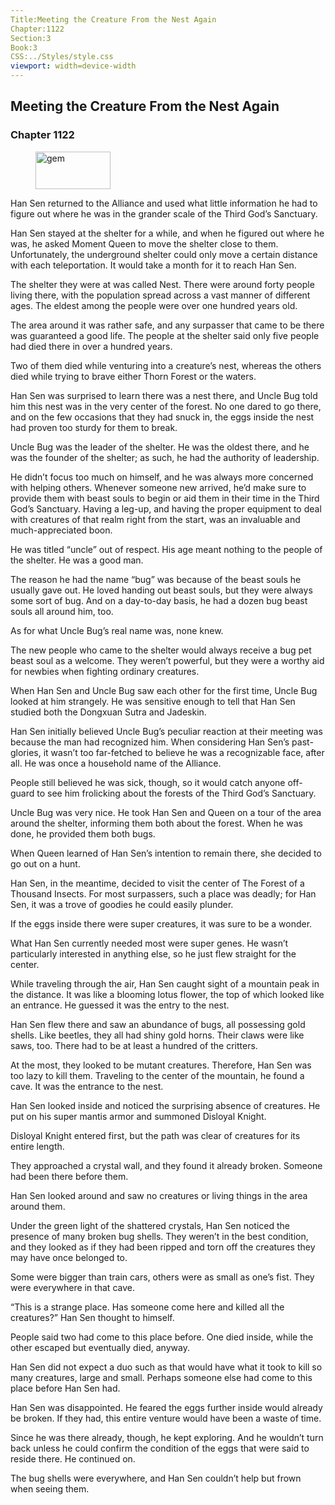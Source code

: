 ```yaml
---
Title:Meeting the Creature From the Nest Again 
Chapter:1122 
Section:3 
Book:3 
CSS:../Styles/style.css 
viewport: width=device-width
---
```

  
## Meeting the Creature From the Nest Again
### Chapter 1122
  
<figure>
	<img src="../Images/gem.gif" alt="gem" id="gem" width="120" height="60" />
</figure>
  

  
Han Sen returned to the Alliance and used what little information he had to figure out where he was in the grander scale of the Third God’s Sanctuary.

Han Sen stayed at the shelter for a while, and when he figured out where he was, he asked Moment Queen to move the shelter close to them. Unfortunately, the underground shelter could only move a certain distance with each teleportation. It would take a month for it to reach Han Sen.

The shelter they were at was called Nest. There were around forty people living there, with the population spread across a vast manner of different ages. The eldest among the people were over one hundred years old.

The area around it was rather safe, and any surpasser that came to be there was guaranteed a good life. The people at the shelter said only five people had died there in over a hundred years.

Two of them died while venturing into a creature’s nest, whereas the others died while trying to brave either Thorn Forest or the waters.

Han Sen was surprised to learn there was a nest there, and Uncle Bug told him this nest was in the very center of the forest. No one dared to go there, and on the few occasions that they had snuck in, the eggs inside the nest had proven too sturdy for them to break.

Uncle Bug was the leader of the shelter. He was the oldest there, and he was the founder of the shelter; as such, he had the authority of leadership.

He didn’t focus too much on himself, and he was always more concerned with helping others. Whenever someone new arrived, he’d make sure to provide them with beast souls to begin or aid them in their time in the Third God’s Sanctuary. Having a leg-up, and having the proper equipment to deal with creatures of that realm right from the start, was an invaluable and much-appreciated boon.

He was titled “uncle” out of respect. His age meant nothing to the people of the shelter. He was a good man.

The reason he had the name “bug” was because of the beast souls he usually gave out. He loved handing out beast souls, but they were always some sort of bug. And on a day-to-day basis, he had a dozen bug beast souls all around him, too.

As for what Uncle Bug’s real name was, none knew.

The new people who came to the shelter would always receive a bug pet beast soul as a welcome. They weren’t powerful, but they were a worthy aid for newbies when fighting ordinary creatures.

When Han Sen and Uncle Bug saw each other for the first time, Uncle Bug looked at him strangely. He was sensitive enough to tell that Han Sen studied both the Dongxuan Sutra and Jadeskin.

Han Sen initially believed Uncle Bug’s peculiar reaction at their meeting was because the man had recognized him. When considering Han Sen’s past-glories, it wasn’t too far-fetched to believe he was a recognizable face, after all. He was once a household name of the Alliance.

People still believed he was sick, though, so it would catch anyone off-guard to see him frolicking about the forests of the Third God’s Sanctuary.

Uncle Bug was very nice. He took Han Sen and Queen on a tour of the area around the shelter, informing them both about the forest. When he was done, he provided them both bugs.

When Queen learned of Han Sen’s intention to remain there, she decided to go out on a hunt.

Han Sen, in the meantime, decided to visit the center of The Forest of a Thousand Insects. For most surpassers, such a place was deadly; for Han Sen, it was a trove of goodies he could easily plunder.

If the eggs inside there were super creatures, it was sure to be a wonder.

What Han Sen currently needed most were super genes. He wasn’t particularly interested in anything else, so he just flew straight for the center.

While traveling through the air, Han Sen caught sight of a mountain peak in the distance. It was like a blooming lotus flower, the top of which looked like an entrance. He guessed it was the entry to the nest.

Han Sen flew there and saw an abundance of bugs, all possessing gold shells. Like beetles, they all had shiny gold horns. Their claws were like saws, too. There had to be at least a hundred of the critters.

At the most, they looked to be mutant creatures. Therefore, Han Sen was too lazy to kill them. Traveling to the center of the mountain, he found a cave. It was the entrance to the nest.

Han Sen looked inside and noticed the surprising absence of creatures. He put on his super mantis armor and summoned Disloyal Knight.

Disloyal Knight entered first, but the path was clear of creatures for its entire length.

They approached a crystal wall, and they found it already broken. Someone had been there before them.

Han Sen looked around and saw no creatures or living things in the area around them.

Under the green light of the shattered crystals, Han Sen noticed the presence of many broken bug shells. They weren’t in the best condition, and they looked as if they had been ripped and torn off the creatures they may have once belonged to.

Some were bigger than train cars, others were as small as one’s fist. They were everywhere in that cave.

“This is a strange place. Has someone come here and killed all the creatures?” Han Sen thought to himself.

People said two had come to this place before. One died inside, while the other escaped but eventually died, anyway.

Han Sen did not expect a duo such as that would have what it took to kill so many creatures, large and small. Perhaps someone else had come to this place before Han Sen had.

Han Sen was disappointed. He feared the eggs further inside would already be broken. If they had, this entire venture would have been a waste of time.

Since he was there already, though, he kept exploring. And he wouldn’t turn back unless he could confirm the condition of the eggs that were said to reside there. He continued on.

The bug shells were everywhere, and Han Sen couldn’t help but frown when seeing them.